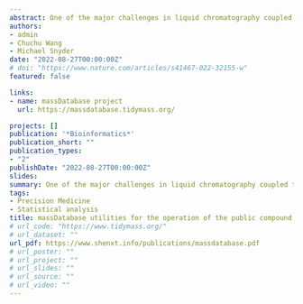 ```yaml
---
abstract: One of the major challenges in liquid chromatography coupled to mass spectrometry data is converting many metabolic feature entries to biological function information, such as metabolite annotation and pathway enrichment, which are based on the compound and pathway databases. Multiple online databases have been developed. However, no tool has been developed for operating all these databases for biological analysis. Therefore, we developed massDatabase, an R package that operates the online public databases and combines with other tools for streamlined compound annotation and pathway enrichment. massDatabase is a flexible, simple and powerful tool that can be installed on all platforms, allowing the users to leverage all the online public databases for biological function mining. A detailed tutorial and a case study are provided in the Supplementary Material.
authors:
- admin
- Chuchu Wang
- Michael Snyder
date: "2022-08-27T00:00:00Z"
# doi: "https://www.nature.com/articles/s41467-022-32155-w"
featured: false

links:
- name: massDatabase project
  url: https://massdatabase.tidymass.org/

projects: []
publication: '*Bioinformatics*'
publication_short: ""
publication_types: 
- "2"
publishDate: "2022-08-27T00:00:00Z"
slides: 
summary: One of the major challenges in liquid chromatography coupled to mass spectrometry data is converting many metabolic feature entries to biological function information, such as metabolite annotation and pathway enrichment, which are based on the compound and pathway databases. Multiple online databases have been developed. However, no tool has been developed for operating all these databases for biological analysis. Therefore, we developed massDatabase, an R package that operates the online public databases and combines with other tools for streamlined compound annotation and pathway enrichment. massDatabase is a flexible, simple and powerful tool that can be installed on all platforms, allowing the users to leverage all the online public databases for biological function mining. A detailed tutorial and a case study are provided in the Supplementary Material.
tags:
- Precision Medicine 
- Statistical analysis
title: massDatabase utilities for the operation of the public compound and pathway database
# url_code: "https://www.tidymass.org/"
# url_dataset: ""
url_pdf: https://www.shenxt.info/publications/massdatabase.pdf
# url_poster: ""
# url_project: ""
# url_slides: ""
# url_source: ""
# url_video: ""
---
```



